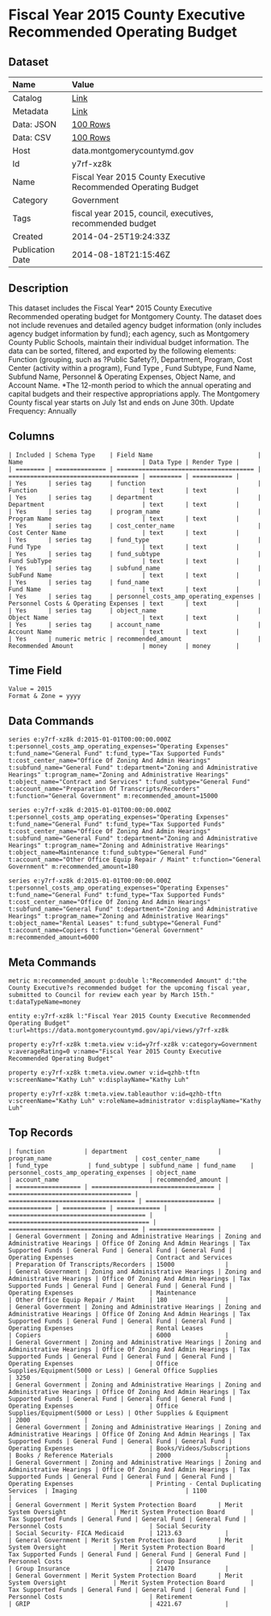 # Fiscal Year 2015 County Executive Recommended Operating Budget

## Dataset

| Name | Value |
| :--- | :---- |
| Catalog | [Link](https://catalog.data.gov/dataset/fiscal-year-2015-county-executive-recommended-operating-budget-b2df3) |
| Metadata | [Link](https://data.montgomerycountymd.gov/api/views/y7rf-xz8k) |
| Data: JSON | [100 Rows](https://data.montgomerycountymd.gov/api/views/y7rf-xz8k/rows.json?max_rows=100) |
| Data: CSV | [100 Rows](https://data.montgomerycountymd.gov/api/views/y7rf-xz8k/rows.csv?max_rows=100) |
| Host | data.montgomerycountymd.gov |
| Id | y7rf-xz8k |
| Name | Fiscal Year 2015 County Executive Recommended Operating Budget |
| Category | Government |
| Tags | fiscal year 2015, council, executives, recommended budget |
| Created | 2014-04-25T19:24:33Z |
| Publication Date | 2014-08-18T21:15:46Z |

## Description

This dataset includes the Fiscal Year* 2015 County Executive Recommended operating budget for Montgomery County. The dataset does not include revenues and  detailed agency budget information (only includes agency budget information by fund); each agency, such as Montgomery County Public Schools, maintain their individual budget information. The data can be sorted, filtered, and exported by the following elements: Function (grouping, such as ?Public Safety?), Department, Program, Cost Center (activity within a program), Fund Type , Fund Subtype, Fund Name, Subfund Name, Personnel & Operating Expenses, Object Name, and Account Name. *The 12-month period to which the annual operating and capital budgets and their respective appropriations apply. The Montgomery County fiscal year starts on July 1st and ends on June 30th. Update Frequency: Annually

## Columns

```ls
| Included | Schema Type    | Field Name                             | Name                                 | Data Type | Render Type |
| ======== | ============== | ====================================== | ==================================== | ========= | =========== |
| Yes      | series tag     | function                               | Function                             | text      | text        |
| Yes      | series tag     | department                             | Department                           | text      | text        |
| Yes      | series tag     | program_name                           | Program Name                         | text      | text        |
| Yes      | series tag     | cost_center_name                       | Cost Center Name                     | text      | text        |
| Yes      | series tag     | fund_type                              | Fund Type                            | text      | text        |
| Yes      | series tag     | fund_subtype                           | Fund SubType                         | text      | text        |
| Yes      | series tag     | subfund_name                           | SubFund Name                         | text      | text        |
| Yes      | series tag     | fund_name                              | Fund Name                            | text      | text        |
| Yes      | series tag     | personnel_costs_amp_operating_expenses | Personnel Costs & Operating Expenses | text      | text        |
| Yes      | series tag     | object_name                            | Object Name                          | text      | text        |
| Yes      | series tag     | account_name                           | Account Name                         | text      | text        |
| Yes      | numeric metric | recommended_amount                     | Recommended Amount                   | money     | money       |
```

## Time Field

```ls
Value = 2015
Format & Zone = yyyy
```

## Data Commands

```ls
series e:y7rf-xz8k d:2015-01-01T00:00:00.000Z t:personnel_costs_amp_operating_expenses="Operating Expenses" t:fund_name="General Fund" t:fund_type="Tax Supported Funds" t:cost_center_name="Office Of Zoning And Admin Hearings" t:subfund_name="General Fund" t:department="Zoning and Administrative Hearings" t:program_name="Zoning and Administrative Hearings" t:object_name="Contract and Services" t:fund_subtype="General Fund" t:account_name="Preparation Of Transcripts/Recorders" t:function="General Government" m:recommended_amount=15000

series e:y7rf-xz8k d:2015-01-01T00:00:00.000Z t:personnel_costs_amp_operating_expenses="Operating Expenses" t:fund_name="General Fund" t:fund_type="Tax Supported Funds" t:cost_center_name="Office Of Zoning And Admin Hearings" t:subfund_name="General Fund" t:department="Zoning and Administrative Hearings" t:program_name="Zoning and Administrative Hearings" t:object_name=Maintenance t:fund_subtype="General Fund" t:account_name="Other Office Equip Repair / Maint" t:function="General Government" m:recommended_amount=180

series e:y7rf-xz8k d:2015-01-01T00:00:00.000Z t:personnel_costs_amp_operating_expenses="Operating Expenses" t:fund_name="General Fund" t:fund_type="Tax Supported Funds" t:cost_center_name="Office Of Zoning And Admin Hearings" t:subfund_name="General Fund" t:department="Zoning and Administrative Hearings" t:program_name="Zoning and Administrative Hearings" t:object_name="Rental Leases" t:fund_subtype="General Fund" t:account_name=Copiers t:function="General Government" m:recommended_amount=6000
```

## Meta Commands

```ls
metric m:recommended_amount p:double l:"Recommended Amount" d:"the County Executive?s recommended budget for the upcoming fiscal year, submitted to Council for review each year by March 15th." t:dataTypeName=money

entity e:y7rf-xz8k l:"Fiscal Year 2015 County Executive Recommended Operating Budget" t:url=https://data.montgomerycountymd.gov/api/views/y7rf-xz8k

property e:y7rf-xz8k t:meta.view v:id=y7rf-xz8k v:category=Government v:averageRating=0 v:name="Fiscal Year 2015 County Executive Recommended Operating Budget"

property e:y7rf-xz8k t:meta.view.owner v:id=qzhb-tftn v:screenName="Kathy Luh" v:displayName="Kathy Luh"

property e:y7rf-xz8k t:meta.view.tableauthor v:id=qzhb-tftn v:screenName="Kathy Luh" v:roleName=administrator v:displayName="Kathy Luh"
```

## Top Records

```ls
| function           | department                         | program_name                       | cost_center_name                    | fund_type           | fund_subtype | subfund_name | fund_name    | personnel_costs_amp_operating_expenses | object_name                             | account_name                         | recommended_amount | 
| ================== | ================================== | ================================== | =================================== | =================== | ============ | ============ | ============ | ====================================== | ======================================= | ==================================== | ================== | 
| General Government | Zoning and Administrative Hearings | Zoning and Administrative Hearings | Office Of Zoning And Admin Hearings | Tax Supported Funds | General Fund | General Fund | General Fund | Operating Expenses                     | Contract and Services                   | Preparation Of Transcripts/Recorders | 15000              | 
| General Government | Zoning and Administrative Hearings | Zoning and Administrative Hearings | Office Of Zoning And Admin Hearings | Tax Supported Funds | General Fund | General Fund | General Fund | Operating Expenses                     | Maintenance                             | Other Office Equip Repair / Maint    | 180                | 
| General Government | Zoning and Administrative Hearings | Zoning and Administrative Hearings | Office Of Zoning And Admin Hearings | Tax Supported Funds | General Fund | General Fund | General Fund | Operating Expenses                     | Rental Leases                           | Copiers                              | 6000               | 
| General Government | Zoning and Administrative Hearings | Zoning and Administrative Hearings | Office Of Zoning And Admin Hearings | Tax Supported Funds | General Fund | General Fund | General Fund | Operating Expenses                     | Office Supplies/Equipment(5000 or Less) | General Office Supplies              | 3250               | 
| General Government | Zoning and Administrative Hearings | Zoning and Administrative Hearings | Office Of Zoning And Admin Hearings | Tax Supported Funds | General Fund | General Fund | General Fund | Operating Expenses                     | Office Supplies/Equipment(5000 or Less) | Other Supplies & Equipment           | 2000               | 
| General Government | Zoning and Administrative Hearings | Zoning and Administrative Hearings | Office Of Zoning And Admin Hearings | Tax Supported Funds | General Fund | General Fund | General Fund | Operating Expenses                     | Books/Videos/Subscriptions              | Books / Reference Materials          | 2000               | 
| General Government | Zoning and Administrative Hearings | Zoning and Administrative Hearings | Office Of Zoning And Admin Hearings | Tax Supported Funds | General Fund | General Fund | General Fund | Operating Expenses                     | Printing - Cental Duplicating Services  | Imaging                              | 1100               | 
| General Government | Merit System Protection Board      | Merit System Oversight             | Merit System Protection Board       | Tax Supported Funds | General Fund | General Fund | General Fund | Personnel Costs                        | Social Security                         | Social Security- FICA Medicaid       | 1213.63            | 
| General Government | Merit System Protection Board      | Merit System Oversight             | Merit System Protection Board       | Tax Supported Funds | General Fund | General Fund | General Fund | Personnel Costs                        | Group Insurance                         | Group Insurance                      | 21470              | 
| General Government | Merit System Protection Board      | Merit System Oversight             | Merit System Protection Board       | Tax Supported Funds | General Fund | General Fund | General Fund | Personnel Costs                        | Retirement                              | GRIP                                 | 4221.67            | 
```